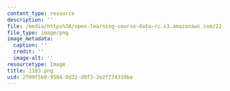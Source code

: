 ```yaml
---
content_type: resource
description: ''
file: /media/https%3A/open-learning-course-data-rc.s3.amazonaws.com/22-01-introduction-to-nuclear-engineering-and-ionizing-radiation-fall-2016/2f89f5b095040d32d9f32e2f774310ba_1103.png
file_type: image/png
image_metadata:
  caption: ''
  credit: ''
  image-alt: ''
resourcetype: Image
title: 1103.png
uid: 2f89f5b0-9504-0d32-d9f3-2e2f774310ba
---
```

